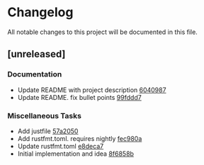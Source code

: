 # Changelog

All notable changes to this project will be documented in this file.

## [unreleased]

### Documentation

- Update README with project description [6040987](https://github.com/uncomfyhalomacro/obs-service-cargo-vendor-home-registry/commit/6040987d3bd4c5609ce1c99c43caad2ece03b9b9)
- Update README. fix bullet points [99fddd7](https://github.com/uncomfyhalomacro/obs-service-cargo-vendor-home-registry/commit/99fddd7225971e64bf8112489b2b444781b96dcd)

### Miscellaneous Tasks

- Add justfile [57a2050](https://github.com/uncomfyhalomacro/obs-service-cargo-vendor-home-registry/commit/57a2050422eab3fa408e0ec88e8e61156ad667b0)
- Add rustfmt.toml. requires nightly [fec980a](https://github.com/uncomfyhalomacro/obs-service-cargo-vendor-home-registry/commit/fec980a476229a63bdb66825756d0d3965e791fb)
- Update rustfmt.toml [e8deca7](https://github.com/uncomfyhalomacro/obs-service-cargo-vendor-home-registry/commit/e8deca74a17c88f528e6509f95494733a7961e35)
- Initial implementation and idea [8f6858b](https://github.com/uncomfyhalomacro/obs-service-cargo-vendor-home-registry/commit/8f6858bcda9d691fd7bc15d291348df63b731b1a)


